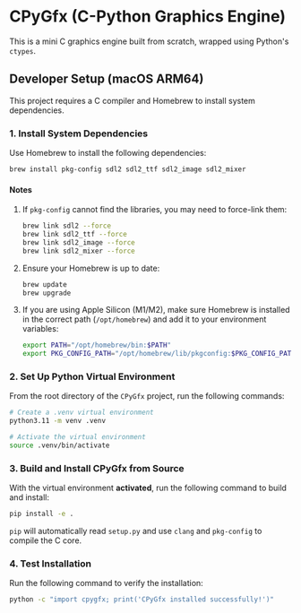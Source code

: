 # CPyGfx (C-Python Graphics Engine)

This is a mini C graphics engine built from scratch, wrapped using Python's `ctypes`.

## Developer Setup (macOS ARM64)

This project requires a C compiler and Homebrew to install system dependencies.

### 1. Install System Dependencies

Use Homebrew to install the following dependencies:

```bash
brew install pkg-config sdl2 sdl2_ttf sdl2_image sdl2_mixer
```

#### Notes
1. If `pkg-config` cannot find the libraries, you may need to force-link them:
   ```bash
   brew link sdl2 --force
   brew link sdl2_ttf --force
   brew link sdl2_image --force
   brew link sdl2_mixer --force
   ```
2. Ensure your Homebrew is up to date:
   ```bash
   brew update
   brew upgrade
   ```

3. If you are using Apple Silicon (M1/M2), make sure Homebrew is installed in the correct path (`/opt/homebrew`) and add it to your environment variables:
   ```bash
   export PATH="/opt/homebrew/bin:$PATH"
   export PKG_CONFIG_PATH="/opt/homebrew/lib/pkgconfig:$PKG_CONFIG_PATH"
   ```

### 2. Set Up Python Virtual Environment

From the root directory of the `CPyGfx` project, run the following commands:

```bash
# Create a .venv virtual environment
python3.11 -m venv .venv

# Activate the virtual environment
source .venv/bin/activate
```

### 3. Build and Install CPyGfx from Source

With the virtual environment **activated**, run the following command to build and install:

```bash
pip install -e .
```

`pip` will automatically read `setup.py` and use `clang` and `pkg-config` to compile the C core.

### 4. Test Installation

Run the following command to verify the installation:

```bash
python -c "import cpygfx; print('CPyGfx installed successfully!')"
```